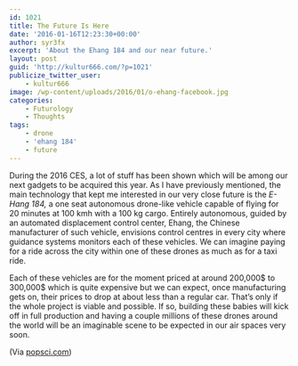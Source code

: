 ```yaml
---
id: 1021
title: The Future Is Here
date: '2016-01-16T12:23:30+00:00'
author: syr3fx
excerpt: 'About the Ehang 184 and our near future.'
layout: post
guid: 'http://kultur666.com/?p=1021'
publicize_twitter_user:
    - kultur666
image: /wp-content/uploads/2016/01/o-ehang-facebook.jpg
categories:
    - Futurology
    - Thoughts
tags:
    - drone
    - 'ehang 184'
    - future
---
```


During the 2016 CES, a lot of stuff has been shown which will be among our next gadgets to be acquired this year. As I have previously mentioned, the main technology that kept me interested in our very close future is the *E-Hang 184,* a one seat autonomous drone-like vehicle capable of flying for 20 minutes at 100 kmh with a 100 kg cargo. Entirely autonomous, guided by an automated displacement control center, Ehang, the Chinese manufacturer of such vehicle, envisions control centres in every city where guidance systems monitors each of these vehicles. We can imagine paying for a ride across the city within one of these drones as much as for a taxi ride.

Each of these vehicles are for the moment priced at around 200,000$ to 300,000$ which is quite expensive but we can expect, once manufacturing gets on, their prices to drop at about less than a regular car. That’s only if the whole project is viable and possible. If so, building these babies will kick off in full production and having a couple millions of these drones around the world will be an imaginable scene to be expected in our air spaces very soon.

(Via [popsci.com](http://www.popsci.com/military-applications-chinas-ces-passenger-drone))